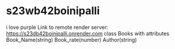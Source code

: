 # s23wb42boinipalli
i love purple
Link to remote render server: https://s23db42boinipalli.onrender.com
class Books
with attributes 
Book_Name(string)
Book_rate(number)
Author(string)